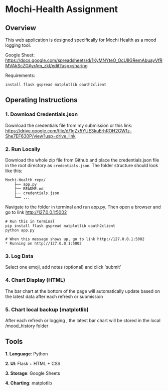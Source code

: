 # Mochi-Health Assignment
## Overview
This web application is designed specifically for Mochi Health as a mood logging tool. 

Google Sheet: https://docs.google.com/spreadsheets/d/1KyMNYteO_OcUIIGRemAbuayVfRMVAkScZGAyrAm_zkI/edit?usp=sharing

Requirements:
```
install flask gspread matplotlib oauth2client
```

## Operating Instructions
### 1. Download Credentials.json
Download the credentials file from my submission or this link: https://drive.google.com/file/d/1gZx5YUE3kuErhROH2GW1z-She7EF630P/view?usp=drive_link

### 2. Run Locally
Download the whole zip file from Github and place the credentials.json file in the root directory as `credentials.json`. The folder structure should look like this:
```
Mochi-Health repo/ 
    ├── app.py  
    ├── README.md  
    ├── credentials.json  
    └── ...
```
Navigate to the folder in terminal and run app.py. Then open a browser and go to link http://127.0.0.1:5002
```
# Run this in terminal
pip install flask gspread matplotlib oauth2client
python app.py

# When this message shows up, go to link http://127.0.0.1:5002
* Running on http://127.0.0.1:5002
```
### 3. Log Data
Select one emoji, add notes (optional) and click 'submit'
### 4. Chart Display (HTML)
The bar chart at the bottom of the page will automatically update based on the latest data after each refresh or submission
### 5. Chart local backup (matplotlib)
After each refresh or logging , the latest bar chart will be stored in the local /mood_history folder

## Tools
**1. Language**: Python

**2. UI**: Flask + HTML + CSS

**3. Storage**: Google Sheets

**4. Charting**: matplotlib
